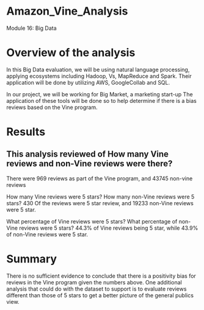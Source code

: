 # Amazon_Vine_Analysis
Module 16: Big Data

# Overview of the analysis

In this Big Data evaluation, we will be using natural language processing, applying ecosystems including Hadoop, Vs, MapReduce and Spark. Their application will be done by utilizing AWS, GoogleCollab and SQL. 

In our project, we will be working for Big Market, a marketing start-up The application of these tools will be done so to help determine if there is a bias reviews based on the Vine program.


# Results
## This analysis reviewed of How many Vine reviews and non-Vine reviews were there?

There were 969 reviews as part of the Vine program, and 43745 non-vine reviews

How many Vine reviews were 5 stars? How many non-Vine reviews were 5 stars?
430 Of the reviews were 5 star review, and 19233 non-Vine reviews were 5 star.

What percentage of Vine reviews were 5 stars? What percentage of non-Vine reviews were 5 stars?
44.3% of Vine reviews being 5 star, while 43.9% of non-Vine reviews were 5 star.

# Summary
There is no sufficient evidence to conclude that there is a positivity bias for reviews in the Vine program given the numbers above. One additional analysis that could do with the dataset to support is to evaluate reviews different than those of 5 stars to get a better picture of the general publics view.


